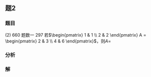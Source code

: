 ## 题2
### 题目
(2) 660 题数一 297 
若$\begin{pmatrix} 1 & 1 \\ 2 & 2 \end{pmatrix} A = \begin{pmatrix} 2 & 3 \\ 4 & 6 \end{pmatrix}$，则$A =$
### 分析

### 解